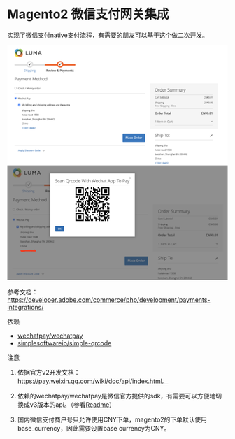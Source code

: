 # Magento2 微信支付网关集成

实现了微信支付native支付流程，有需要的朋友可以基于这个做二次开发。

![checkout](https://github.com/zzyycoder/mage2-wechatpay/blob/main/1.jpg?raw=true)
![order](https://github.com/zzyycoder/mage2-wechatpay/blob/main/2.jpg?raw=true)

参考文档：https://developer.adobe.com/commerce/php/development/payments-integrations/

依赖
- [wechatpay/wechatpay](https://github.com/wechatpay-apiv3/wechatpay-php)
- [simplesoftwareio/simple-qrcode](https://github.com/SimpleSoftwareIO/simple-qrcode)

注意

1. 依据官方v2开发文档：https://pay.weixin.qq.com/wiki/doc/api/index.html。
2. 依赖的wechatpay/wechatpay是微信官方提供的sdk，有需要可以方便地切换成v3版本的api。（参看[Readme](https://github.com/wechatpay-apiv3/wechatpay-php/blob/main/README_APIv2.md)）

3. 国内微信支付商户号只允许使用CNY下单，magento2的下单默认使用base_currency，因此需要设置base currency为CNY。
